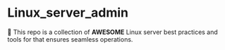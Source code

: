 # Linux_server_admin

🐧 This repo is a collection of **AWESOME** Linux server best practices and tools for that ensures seamless operations.

